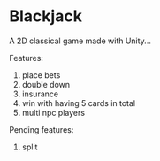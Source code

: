# Blackjack
A 2D classical game made with Unity...

Features:
  1. place bets 
  2. double down
  3. insurance
  4. win with having 5 cards in total
  5. multi npc players

Pending features:
  1. split 
